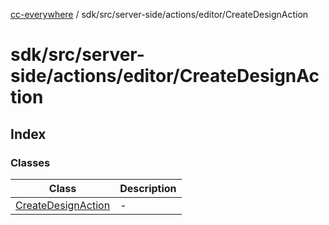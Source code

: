 [cc-everywhere](../../../../../../index.md) / sdk/src/server-side/actions/editor/CreateDesignAction

# sdk/src/server-side/actions/editor/CreateDesignAction

## Index

### Classes

| Class | Description |
| ------ | ------ |
| [CreateDesignAction](classes/CreateDesignAction.md) | - |
